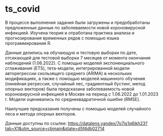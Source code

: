 # ts_covid

В процессе выполнения задания были загружены и предобработаны предложенные данные по заболеваемости новой короновирусной инфекцией.	
Изучена теория и отработана практика анализа и прогнозирования временных рядов с помощью языка программирования R.

Данные делились на обучающую и тестовую выборки по дате, отсекающей для тестовой выборки 7 месяцев от момента окончания наблюдений (1.06.2022).
С помощью моделей экспоненциального сглаживания (ETS), тета-модели, интегрированной модели авторегрессии скользящего среднего (ARIMA) в нескольких модификациях, а также с помощью моделей машинного обучения (линейная регрессия, случайный лес, градиентный бустинг, метод опорных векторов) была предсказана заболеваемость новой короновирусной инфекцией в Москве на период с 1.06.2022 до 1.01.2023 г. Модели оценивались по среднеквадратичной ошибке (RMSE).

Наилучшие предсказания получены с помощью моделей случайного леса и метода опорных векторов.

Данные доступны по ссылке: https://datalens.yandex/7o7is1q6ikh23?tab=X1&utm_source=cbmain&state=d5f4db02714
